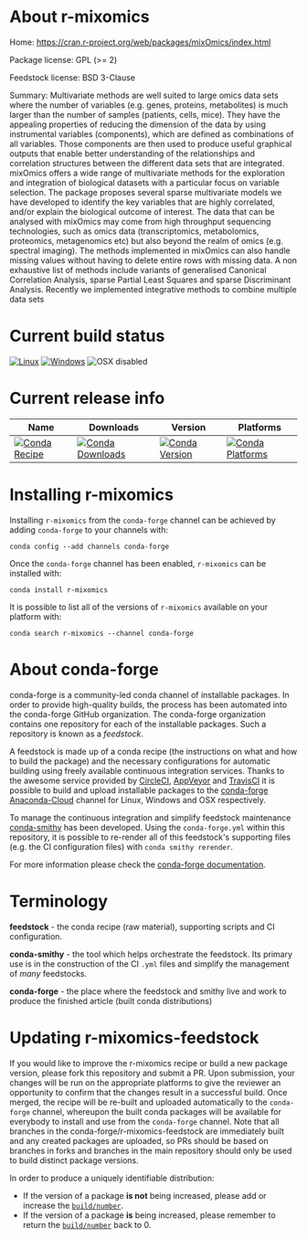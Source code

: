 About r-mixomics
================

Home: https://cran.r-project.org/web/packages/mixOmics/index.html

Package license: GPL (>= 2)

Feedstock license: BSD 3-Clause

Summary: Multivariate methods are well suited to large omics data sets where the number of variables (e.g. genes, proteins, metabolites) is much larger than the number of samples (patients, cells, mice). They have the appealing properties of reducing the dimension of the data by using instrumental variables (components), which are defined as combinations of all variables. Those components are then used to produce useful graphical outputs that enable better understanding of the relationships and correlation structures between the different data sets that are integrated. mixOmics offers a wide range of multivariate methods for the exploration and integration of biological datasets with a particular focus on variable selection. The package proposes several sparse multivariate models we have developed to identify the key variables that are highly correlated, and/or explain the biological outcome of interest. The data that can be analysed with mixOmics may come from high throughput sequencing technologies, such as omics data (transcriptomics, metabolomics, proteomics, metagenomics etc) but also beyond the realm of omics (e.g. spectral imaging). The methods implemented in mixOmics can also handle missing values without having to delete entire rows with missing data. A non exhaustive list of methods include variants of generalised Canonical Correlation Analysis, sparse Partial Least Squares and sparse Discriminant Analysis. Recently we implemented integrative methods to combine multiple data sets



Current build status
====================

[![Linux](https://img.shields.io/circleci/project/github/conda-forge/r-mixomics-feedstock/master.svg?label=Linux)](https://circleci.com/gh/conda-forge/r-mixomics-feedstock)
[![Windows](https://img.shields.io/appveyor/ci/conda-forge/r-mixomics-feedstock/master.svg?label=Windows)](https://ci.appveyor.com/project/conda-forge/r-mixomics-feedstock/branch/master)
![OSX disabled](https://img.shields.io/badge/OSX-disabled-lightgrey.svg)

Current release info
====================

| Name | Downloads | Version | Platforms |
| --- | --- | --- | --- |
| [![Conda Recipe](https://img.shields.io/badge/recipe-r--mixomics-green.svg)](https://anaconda.org/conda-forge/r-mixomics) | [![Conda Downloads](https://img.shields.io/conda/dn/conda-forge/r-mixomics.svg)](https://anaconda.org/conda-forge/r-mixomics) | [![Conda Version](https://img.shields.io/conda/vn/conda-forge/r-mixomics.svg)](https://anaconda.org/conda-forge/r-mixomics) | [![Conda Platforms](https://img.shields.io/conda/pn/conda-forge/r-mixomics.svg)](https://anaconda.org/conda-forge/r-mixomics) |

Installing r-mixomics
=====================

Installing `r-mixomics` from the `conda-forge` channel can be achieved by adding `conda-forge` to your channels with:

```
conda config --add channels conda-forge
```

Once the `conda-forge` channel has been enabled, `r-mixomics` can be installed with:

```
conda install r-mixomics
```

It is possible to list all of the versions of `r-mixomics` available on your platform with:

```
conda search r-mixomics --channel conda-forge
```


About conda-forge
=================

conda-forge is a community-led conda channel of installable packages.
In order to provide high-quality builds, the process has been automated into the
conda-forge GitHub organization. The conda-forge organization contains one repository
for each of the installable packages. Such a repository is known as a *feedstock*.

A feedstock is made up of a conda recipe (the instructions on what and how to build
the package) and the necessary configurations for automatic building using freely
available continuous integration services. Thanks to the awesome service provided by
[CircleCI](https://circleci.com/), [AppVeyor](http://www.appveyor.com/)
and [TravisCI](https://travis-ci.org/) it is possible to build and upload installable
packages to the [conda-forge](https://anaconda.org/conda-forge)
[Anaconda-Cloud](http://docs.anaconda.org/) channel for Linux, Windows and OSX respectively.

To manage the continuous integration and simplify feedstock maintenance
[conda-smithy](http://github.com/conda-forge/conda-smithy) has been developed.
Using the ``conda-forge.yml`` within this repository, it is possible to re-render all of
this feedstock's supporting files (e.g. the CI configuration files) with ``conda smithy rerender``.

For more information please check the [conda-forge documentation](https://conda-forge.org/docs/).

Terminology
===========

**feedstock** - the conda recipe (raw material), supporting scripts and CI configuration.

**conda-smithy** - the tool which helps orchestrate the feedstock.
                   Its primary use is in the construction of the CI ``.yml`` files
                   and simplify the management of *many* feedstocks.

**conda-forge** - the place where the feedstock and smithy live and work to
                  produce the finished article (built conda distributions)


Updating r-mixomics-feedstock
=============================

If you would like to improve the r-mixomics recipe or build a new
package version, please fork this repository and submit a PR. Upon submission,
your changes will be run on the appropriate platforms to give the reviewer an
opportunity to confirm that the changes result in a successful build. Once
merged, the recipe will be re-built and uploaded automatically to the
`conda-forge` channel, whereupon the built conda packages will be available for
everybody to install and use from the `conda-forge` channel.
Note that all branches in the conda-forge/r-mixomics-feedstock are
immediately built and any created packages are uploaded, so PRs should be based
on branches in forks and branches in the main repository should only be used to
build distinct package versions.

In order to produce a uniquely identifiable distribution:
 * If the version of a package **is not** being increased, please add or increase
   the [``build/number``](http://conda.pydata.org/docs/building/meta-yaml.html#build-number-and-string).
 * If the version of a package **is** being increased, please remember to return
   the [``build/number``](http://conda.pydata.org/docs/building/meta-yaml.html#build-number-and-string)
   back to 0.